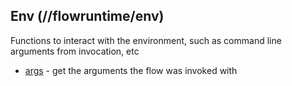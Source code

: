 ## Env (//flowruntime/env)
Functions to interact with the environment, such as command line arguments from invocation, etc

* [args](args.md) - get the arguments the flow was invoked with